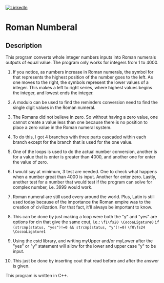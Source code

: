 [![LinkedIn][linkedin-shield]][linkedin-url-Bucsa]

# Roman Numberal 

## Description 


This program converts whole integer numbers inputs into Roman numerals outputs of equal value. The program only works for integers from 1 to 4000.


1. If you notice, as numbers increase in Roman numerals, the symbol for that represents the highest position of the number goes to the left. As one moves to the right, the symbols represent the lower values of a integer. This makes a left to right series, where highest values begins the integer, and lowest ends the integer.
   
2. A modulo can be used to find the reminders conversion need to find the single digit values in the Roman numeral.
   
3. The Romans did not believe in zero. So without having a zero value, one cannot create a value less than one because there is no position to place a zero value in the Roman numeral system.
   
4.  To do this, I got 4 branches with three parts cascaded within each branch except for the branch that is used for the one value.
   
5.  One of the loops is used to do the actual number conversion, another is for a value that is enter is greater than 4000, and another one for enter the value of zero.
   
6.   I would say at minimum, 3 test are needed. One to check what happens when a number great than 4000 is input. Another for enter zero. Lastly, another test for a number that would test if the program can solve for complex number, i.e. 3999 would work.

7. Roman numeral are still used every around the world. Plus, Latin is still used today because of the importance the Roman empire was to the creation of civilization. For that fact, it'll always be important to know.
   
8.  This can be done by just making a loop were both the "y" and "yes" are options for cin that give the same cout, i.e.: ``` \f1\fs20 \CocoaLigature0 ``` ``` if (strcmp(status, "yes")!=0 && strcmp(status, "y")!=0) ```
``` \f0\fs24 \CocoaLigature1 ```

9. Using the cstd library, and writing myUpper and/or myLower after the "yes" or "y" statement will allow for the lower and upper case "y" to be input.

10.   This just be done by inserting cout that read before and after the answer is given.
   
This program is written in C++.


[linkedin-shield]: https://img.shields.io/badge/-LinkedIn-black.svg?style=for-the-badge&logo=linkedin&colorB=555
[linkedin-url-Bucsa]: https://www.linkedin.com/in/justin-bucsa